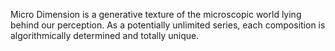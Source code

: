 Micro Dimension is a generative texture of the microscopic world lying behind our perception. As a potentially unlimited series, each composition is algorithmically determined and totally unique.
